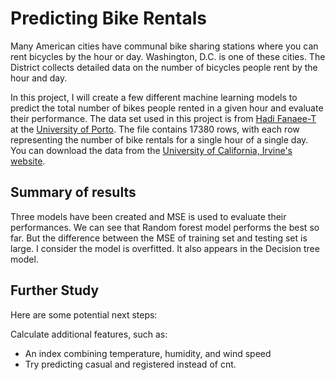 # Predicting Bike Rentals

Many American cities have communal bike sharing stations where you can rent bicycles by the hour or day. Washington, D.C. is one of these cities. The District collects detailed data on the number of bicycles people rent by the hour and day.

In this project, I will create a few different machine learning models to predict the total number of bikes people rented in a given hour and evaluate their performance. The data set used in this project is from [Hadi Fanaee-T](http://www.liaad.up.pt/area/fanaee) at the [University of Porto](https://sigarra.up.pt/up/pt/web_base.gera_pagina?p_pagina=home). The file contains 17380 rows, with each row representing the number of bike rentals for a single hour of a single day. You can download the data from the [University of California, Irvine's website](http://archive.ics.uci.edu/ml/datasets/Bike+Sharing+Dataset).

## Summary of results

Three models have been created and MSE is used to evaluate their performances. We can see that Random forest model performs the best so far. But the difference between the MSE of training set and testing set is large. I consider the model is overfitted. It also appears in the Decision tree model.

## Further Study

Here are some potential next steps:

Calculate additional features, such as:
- An index combining temperature, humidity, and wind speed
- Try predicting casual and registered instead of cnt.
